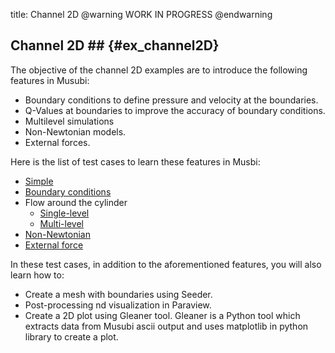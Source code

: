 title: Channel 2D
@warning WORK IN PROGRESS @endwarning

## Channel 2D ## {#ex_channel2D}

The objective of the channel 2D examples are to introduce the following 
features in Musubi:

* Boundary conditions to define pressure and velocity at the boundaries.
* Q-Values at boundaries to improve the accuracy of boundary conditions.  
* Multilevel simulations
* Non-Newtonian models.
* External forces. 

Here is the list of test cases to learn these features in Musbi:

* [Simple](C2D_Simple/index.html)
* [Boundary conditions](C2D_BoundaryConditions/index.html)
* Flow around the cylinder
    * [Single-level](C2D_Cylinder_SingleLevel/index.html)
    * [Multi-level](C2D_Cylinder_MultiLevel/index.html)
* [Non-Newtonian](C2D_NonNewtonian/index.html)
* [External force](C2D_Force/index.html)    

In these test cases, in addition to the aforementioned features, 
you will also learn how to:

* Create a mesh with boundaries using Seeder.
* Post-processing nd visualization in Paraview.
* Create a 2D plot using Gleaner tool. Gleaner is a Python tool which
extracts data from Musubi ascii output and uses matplotlib in python library
to create a plot.
